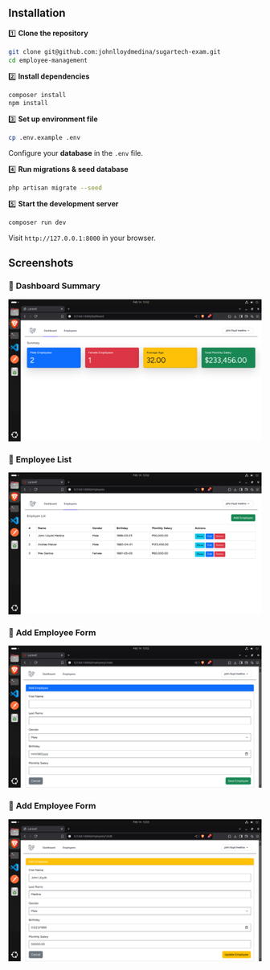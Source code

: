 <!-- # **Employee Management System**  
A Laravel web application for managing employee records, including CRUD operations and summary statistics.   -->

<!-- ## **Features**  
✅ **User Authentication** – Login and logout functionality  
✅ **Employee Management** – Add, edit, delete, and view employee details  
✅ **Dashboard Summary** – Displays:  
   - Total male & female employees  
   - Average employee age  
   - Total monthly salary  
✅ **Bootstrap UI** – Clean and responsive design   -->
## **Installation**  
1️⃣ **Clone the repository**  
```bash
git clone git@github.com:johnlloydmedina/sugartech-exam.git
cd employee-management
```  

2️⃣ **Install dependencies**  
```bash
composer install
npm install
```

3️⃣ **Set up environment file**  
```bash
cp .env.example .env
```
Configure your **database** in the `.env` file.  

4️⃣ **Run migrations & seed database**  
```bash
php artisan migrate --seed
```

5️⃣ **Start the development server**  
```bash
composer run dev
```
Visit `http://127.0.0.1:8000` in your browser.  

## **Screenshots**  
### 🔹 **Dashboard Summary**  
![Dashboard](public/screenshots/summary.png)  

### 🔹 **Employee List**  
![Employee List](public/screenshots/employee_index.png)  

### 🔹 **Add Employee Form**  
![Add Employee](public/screenshots/employee_create.png)  

### 🔹 **Add Employee Form**  
![Add Employee](public/screenshots/employee_edit.png)  

<!-- ## **Installation**  

1️⃣ **Clone the repository**  
```bash
git clone https://github.com/your-repo/employee-management.git
cd employee-management
```  

2️⃣ **Install dependencies**  
```bash
composer install
npm install
```

3️⃣ **Set up environment file**  
```bash
cp .env.example .env
```
Configure your **database** in the `.env` file.  

4️⃣ **Run migrations & seed database**  
```bash
php artisan migrate --seed
```

5️⃣ **Start the development server**  
```bash
php artisan serve
```
Visit `http://127.0.0.1:8000` in your browser.  

## **Usage**  
- **Login** using test credentials or register a new user.  
- **Navigate** to "Employees" to manage employee records.  
- **View statistics** on the dashboard.  

## **Technologies Used**  
- **Laravel** – PHP framework  
- **MySQL** – Database  
- **Bootstrap** – Frontend styling  
- **Blade** – Templating engine  

## **License**  
This project is open-source under the MIT license.  

---
 -->
